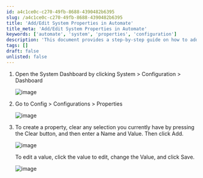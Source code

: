 ```yaml
---
id: a4c1ce0c-c270-49fb-8688-4390482b6395
slug: /a4c1ce0c-c270-49fb-8688-4390482b6395
title: 'Add/Edit System Properties in Automate'
title_meta: 'Add/Edit System Properties in Automate'
keywords: ['automate', 'system', 'properties', 'configuration']
description: 'This document provides a step-by-step guide on how to add or edit system properties in ConnectWise Automate. It includes instructions for accessing the System Dashboard, navigating to the Properties section, and creating or modifying properties.'
tags: []
draft: false
unlisted: false
---
```


1. Open the System Dashboard by clicking System > Configuration > Dashboard

    ![image](/img/docs/a4c1ce0c-c270-49fb-8688-4390482b6395/image1.gif)

2. Go to Config > Configurations > Properties

    ![image](/img/docs/a4c1ce0c-c270-49fb-8688-4390482b6395/image2.gif)

3. To create a property, clear any selection you currently have by pressing the Clear button, and then enter a Name and Value. Then click Add.

    ![image](/img/docs/a4c1ce0c-c270-49fb-8688-4390482b6395/image3.gif)

    To edit a value, click the value to edit, change the Value, and click Save.

    ![image](/img/docs/a4c1ce0c-c270-49fb-8688-4390482b6395/image4.gif)